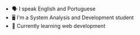 - 🗣️ I speak English and Portuguese
- 🖥️ I'm a System Analysis and Development student
- 🌱 Currently learning web development

<!---
andeAraujo/andeAraujo is a ✨ special ✨ repository because its `README.md` (this file) appears on your GitHub profile.
You can click the Preview link to take a look at your changes.
--->
